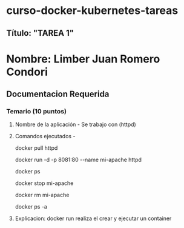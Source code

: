 # curso-docker-kubernetes-tareas
## Título: "TAREA 1"

# Nombre: Limber Juan Romero Condori


## Documentacion Requerida

### Temario (10 puntos)

1. Nombre de la aplicación - Se trabajo con (httpd)
2. Comandos ejecutados -

   docker pull httpd 

   docker run -d -p 8081:80 --name mi-apache httpd

   docker ps

   docker stop mi-apache

   docker rm  mi-apache

   docker ps -a
   
4. Explicacion:
   docker run realiza el crear y ejecutar un container

